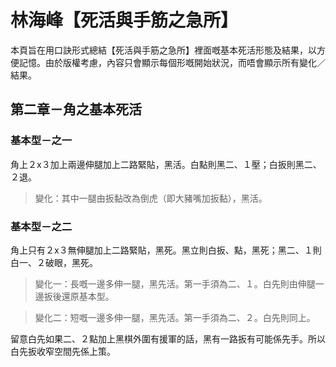 # 林海峰【死活與手筋之急所】


本頁旨在用口訣形式總結【死活與手筋之急所】裡面嘅基本死活形態及結果，以方便記憶。由於版權考慮，內容只會顯示每個形嘅開始狀況，而唔會顯示所有變化／結果。


## 第二章－角之基本死活

### 基本型－之一

角上２x３加上兩邊伸腿加上二路緊貼，黑活。白點則黑二、１壓；白扳則黑二、２退。

> 變化：其中一腿由扳黏改為倒虎（即大豬嘴加扳黏），黑活。

### 基本型－之二
角上只有２x３無伸腿加上二路緊貼，黑死。黑立則白扳、點，黑死；黑二、１則白一、２破眼，黑死。

> 變化一：長嘅一邊多伸一腿，黑先活。第一手須為二、１。白先則由伸腿一邊扳後還原基本型。

> 變化二：短嘅一邊多伸一腿，黑先活。第一手須為二、２。白先則同上。

留意白先如果二、２點加上黑棋外圍有援軍的話，黑有一路扳有可能係先手。所以白先扳收窄空間先係上策。
